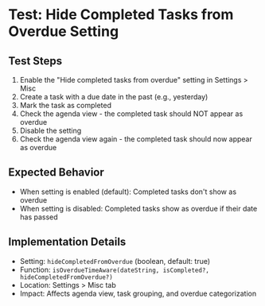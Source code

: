 # Test: Hide Completed Tasks from Overdue Setting

## Test Steps
1. Enable the "Hide completed tasks from overdue" setting in Settings > Misc
2. Create a task with a due date in the past (e.g., yesterday)
3. Mark the task as completed
4. Check the agenda view - the completed task should NOT appear as overdue
5. Disable the setting
6. Check the agenda view again - the completed task should now appear as overdue

## Expected Behavior
- When setting is enabled (default): Completed tasks don't show as overdue
- When setting is disabled: Completed tasks show as overdue if their date has passed

## Implementation Details
- Setting: `hideCompletedFromOverdue` (boolean, default: true)
- Function: `isOverdueTimeAware(dateString, isCompleted?, hideCompletedFromOverdue?)`
- Location: Settings > Misc tab
- Impact: Affects agenda view, task grouping, and overdue categorization